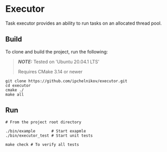 # Executor

Task executor provides an ability to run tasks on an allocated thread pool.

## Build

To clone and build the project, run the following:
> **_NOTE:_** Tested on 'Ubuntu 20.04.1 LTS'
> 
>  Requires CMake 3.14 or newer

    git clone https://github.com/ipchelnikov/executor.git
    cd executor
    cmake ./
    make all

## Run

    # From the project root directory
    
    ./bin/example       # Start exapmle
    ./bin/executor_test # Start unit tests

    make check # To verify all tests
